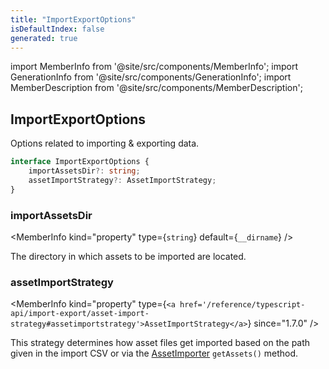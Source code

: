 ```yaml
---
title: "ImportExportOptions"
isDefaultIndex: false
generated: true
---
```

<!-- This file was generated from the Vendure source. Do not modify. Instead, re-run the "docs:build" script -->
import MemberInfo from '@site/src/components/MemberInfo';
import GenerationInfo from '@site/src/components/GenerationInfo';
import MemberDescription from '@site/src/components/MemberDescription';


## ImportExportOptions

<GenerationInfo sourceFile="packages/core/src/config/vendure-config.ts" sourceLine="913" packageName="@vendure/core" />

Options related to importing & exporting data.

```ts title="Signature"
interface ImportExportOptions {
    importAssetsDir?: string;
    assetImportStrategy?: AssetImportStrategy;
}
```

<div className="members-wrapper">

### importAssetsDir

<MemberInfo kind="property" type={`string`} default={`__dirname`}   />

The directory in which assets to be imported are located.
### assetImportStrategy

<MemberInfo kind="property" type={`<a href='/reference/typescript-api/import-export/asset-import-strategy#assetimportstrategy'>AssetImportStrategy</a>`}  since="1.7.0"  />

This strategy determines how asset files get imported based on the path given in the
import CSV or via the <a href='/reference/typescript-api/import-export/asset-importer#assetimporter'>AssetImporter</a> `getAssets()` method.


</div>
